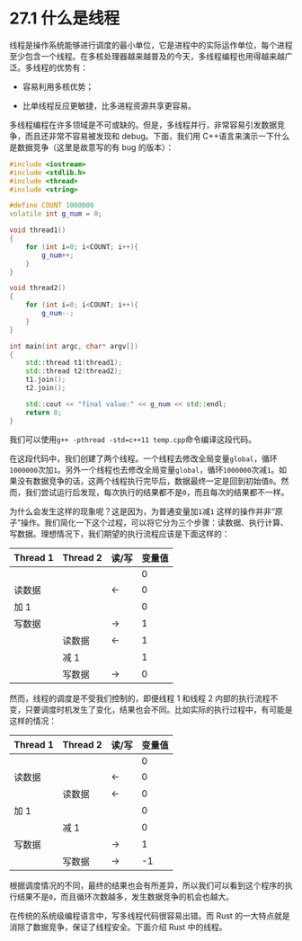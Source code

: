 # 27.1 什么是线程

线程是操作系统能够进行调度的最小单位，它是进程中的实际运作单位，每个进程至少包含一个线程。在多核处理器越来越普及的今天，多线程编程也用得越来越广泛。多线程的优势有：

* 容易利用多核优势；

* 比单线程反应更敏捷，比多进程资源共享更容易。

多线程编程在许多领域是不可或缺的。但是，多线程并行，非常容易引发数据竞争，而且还非常不容易被发现和 debug。下面，我们用 C++语言来演示一下什么是数据竞争（这里是故意写的有 bug 的版本）：

```c++
#include <iostream>
#include <stdlib.h>
#include <thread>
#include <string>

#define COUNT 1000000
volatile int g_num = 0;

void thread1()
{
    for (int i=0; i<COUNT; i++){
        g_num++;
    }
}

void thread2()
{
    for (int i=0; i<COUNT; i++){
        g_num--;
    }
}

int main(int argc, char* argv[])
{
    std::thread t1(thread1);
    std::thread t2(thread2);
    t1.join();
    t2.join();

    std::cout << "final value:" << g_num << std::endl;
    return 0;
}
```

我们可以使用`g++ -pthread -std=c++11 temp.cpp`命令编译这段代码。

在这段代码中，我们创建了两个线程。一个线程去修改全局变量`global`，循环`1000000`次加`1`。另外一个线程也去修改全局变量`global`，循环`1000000`次减`1`。如果没有数据竞争的话，这两个线程执行完毕后，数据最终一定是回到初始值`0`。然而，我们尝试运行后发现，每次执行的结果都不是`0`，而且每次的结果都不一样。

为什么会发生这样的现象呢？这是因为，为普通变量加`1`减`1` 这样的操作并非“原子”操作。我们简化一下这个过程，可以将它分为三个步骤：读数据、执行计算、写数据。理想情况下，我们期望的执行流程应该是下面这样的：

| Thread 1 | Thread 2 | 读/写 | 变量值 |
| --- | --- | --- | --- |
|       |       |     | 0 |
| 读数据 |       | ←  | 0 |
| 加 1  |       |     | 0 |
| 写数据 |       | →  | 1 |
|       | 读数据 | ←  | 1 |
|       | 减 1  |     | 1 |
|       | 写数据 | →  | 0 |

然而，线程的调度是不受我们控制的，即便线程 1 和线程 2 内部的执行流程不变，只要调度时机发生了变化，结果也会不同。比如实际的执行过程中，有可能是这样的情况：

| Thread 1 | Thread 2 | 读/写 | 变量值 |
| --- | --- | --- | --- |
|       |       |     | 0 |
| 读数据 |       | ←  | 0 |
|       | 读数据 | ←  | 0 |
| 加 1  |       |     | 0 |
|       |  减 1 |     | 0 |
| 写数据 |       | →  | 1 |
|       | 写数据 | →  | -1 |

根据调度情况的不同，最终的结果也会有所差异，所以我们可以看到这个程序的执行结果不是`0`，而且循环次数越多，发生数据竞争的机会也越大。

在传统的系统级编程语言中，写多线程代码很容易出错。而 Rust 的一大特点就是消除了数据竞争，保证了线程安全。下面介绍 Rust 中的线程。
